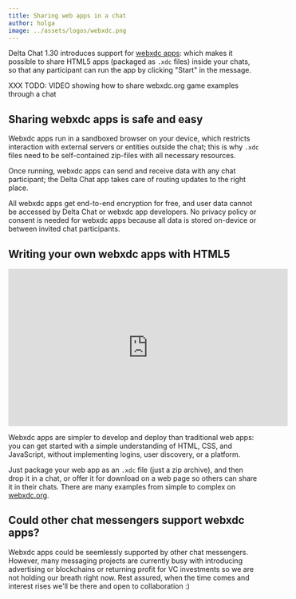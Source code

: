 ```yaml
---
title: Sharing web apps in a chat 
author: holga
image: ../assets/logos/webxdc.png
---
```


Delta Chat 1.30 introduces support for [webxdc apps](https://webxdc.org): which makes it possible to share HTML5 apps (packaged as <code>.xdc</code> files) inside your chats, so that any participant can run the app by clicking "Start" in the message.

XXX TODO: VIDEO showing how to share webxdc.org game examples through a chat 

## Sharing webxdc apps is safe and easy 

Webxdc apps run in a sandboxed browser on your device, which restricts interaction with external servers or entities outside the chat; this is why <code>.xdc</code> files need to be self-contained zip-files with all necessary resources.

Once running, webxdc apps can send and receive data with any chat participant; the Delta Chat app takes care of routing updates to the right place.

All webxdc apps get end-to-end encryption for free, and user data cannot be accessed by Delta Chat or webxdc app developers. No privacy policy or consent is needed for webxdc apps because all data is stored on-device or between invited chat participants.

## Writing your own webxdc apps with HTML5

<iframe src="https://www.youtube-nocookie.com/embed/I1K4pBvb2pI" width="560" height="315" frameborder="0" allowfullscreen="allowfullscreen"></iframe>

Webxdc apps are simpler to develop and deploy than traditional web apps: you can get started with a simple understanding of HTML, CSS, and JavaScript, without implementing logins, user discovery, or a platform.

Just package your web app as an <code>.xdc</code> file (just a zip archive), and then drop it in a chat, or offer it for download on a web page so others can share it in their chats. There are many examples from simple to complex on [webxdc.org](https://webxdc.org).

## Could other chat messengers support webxdc apps? 

Webxdc apps could be seemlessly supported by other chat messengers.
However, many messaging projects are currently busy with 
introducing advertising or blockchains or returning profit for VC investments 
so we are not holding our breath right now. 
Rest assured, when the time comes and interest rises 
we'll be there and open to collaboration :)
